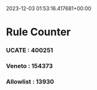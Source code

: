 2023-12-03 01:53:16.417681+00:00
# Rule Counter 
 ### UCATE : 400251

 ### Veneto : 154373

 ### Allowlist : 13930